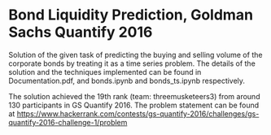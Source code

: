 # Bond Liquidity Prediction, Goldman Sachs Quantify 2016
Solution of the given task of predicting the buying and selling volume of the corporate bonds by treating it as a time series problem. The details of the solution and the techniques implemented can be found in Documentation.pdf, and bonds.ipynb and bonds_ts.ipynb respectively.

The solution achieved the 19th rank (team: threemusketeers3) from around 130 participants in GS Quantify 2016. The problem statement can be found at https://www.hackerrank.com/contests/gs-quantify-2016/challenges/gs-quantify-2016-challenge-1/problem